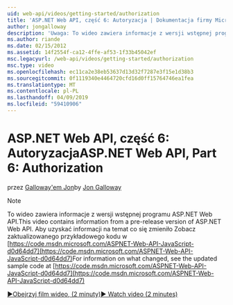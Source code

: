```yaml
---
uid: web-api/videos/getting-started/authorization
title: 'ASP.NET Web API, część 6: Autoryzacja | Dokumentacja firmy Microsoft'
author: jongalloway
description: 'Uwaga: To wideo zawiera informacje z wersji wstępnej programu ASP.NET Web API'
ms.author: riande
ms.date: 02/15/2012
ms.assetid: 14f2554f-ca12-4ffe-af53-1f33b45042ef
msc.legacyurl: /web-api/videos/getting-started/authorization
msc.type: video
ms.openlocfilehash: ec11ca2e38eb53637d13d32f7287e3f15e1d38b3
ms.sourcegitcommit: 0f1119340e4464720cfd16d0ff15764746ea1fea
ms.translationtype: MT
ms.contentlocale: pl-PL
ms.lasthandoff: 04/09/2019
ms.locfileid: "59410906"
---
```

# <a name="aspnet-web-api-part-6-authorization"></a><span data-ttu-id="5c1be-103">ASP.NET Web API, część 6: Autoryzacja</span><span class="sxs-lookup"><span data-stu-id="5c1be-103">ASP.NET Web API, Part 6: Authorization</span></span>

<span data-ttu-id="5c1be-104">przez [Galloway'em Jon](https://github.com/jongalloway)</span><span class="sxs-lookup"><span data-stu-id="5c1be-104">by [Jon Galloway](https://github.com/jongalloway)</span></span>

> [!NOTE]
> <span data-ttu-id="5c1be-105">To wideo zawiera informacje z wersji wstępnej programu ASP.NET Web API.</span><span class="sxs-lookup"><span data-stu-id="5c1be-105">This video contains information from a pre-release version of ASP.NET Web API.</span></span> <span data-ttu-id="5c1be-106">Aby uzyskać informacji na temat co się zmieniło Zobacz zaktualizowanego przykładowego kodu w [https://code.msdn.microsoft.com/ASPNET-Web-API-JavaScript-d0d64dd7](https://code.msdn.microsoft.com/ASPNET-Web-API-JavaScript-d0d64dd7)</span><span class="sxs-lookup"><span data-stu-id="5c1be-106">For information on what changed, see the updated sample code at [https://code.msdn.microsoft.com/ASPNET-Web-API-JavaScript-d0d64dd7](https://code.msdn.microsoft.com/ASPNET-Web-API-JavaScript-d0d64dd7)</span></span>

[<span data-ttu-id="5c1be-107">&#9654;Obejrzyj film wideo, (2 minuty)</span><span class="sxs-lookup"><span data-stu-id="5c1be-107">&#9654; Watch video (2 minutes)</span></span>](https://channel9.msdn.com/Blogs/ASP-NET-Site-Videos/authorization)
